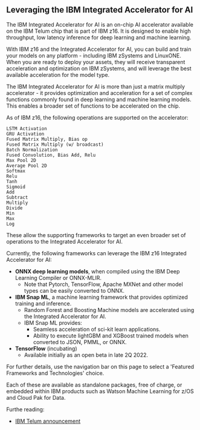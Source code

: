 ## Leveraging the IBM Integrated Accelerator for AI

The IBM Integrated Accelerator for AI is an on-chip AI accelerator available on the IBM Telum chip that is part of IBM z16. It is designed to enable high throughput, low latency inference for deep learning and machine learning. 

With IBM z16 and the Integrated Accelerator for AI, you can build and train your models on any platform - including IBM zSystems and LinuxONE. When you are ready to deploy your assets, they will receive transparent acceleration and optimization on IBM zSystems, and will leverage the best available acceleration for the model type.

The IBM Integrated Accelerator for AI is more than just a matrix multiply accelerator - it provides optimization and acceleration for a set of complex functions commonly found in deep learning and machine learning models. This enables a broader set of functions to be accelerated on the chip.

As of IBM z16, the following operations are supported on the accelerator:

```
LSTM Activation
GRU Activation
Fused Matrix Multiply, Bias op
Fused Matrix Multiply (w/ broadcast)
Batch Normalization
Fused Convolution, Bias Add, Relu
Max Pool 2D
Average Pool 2D
Softmax
Relu
Tanh
Sigmoid
Add
Subtract
Multiply
Divide
Min
Max
Log
```

These allow the supporting frameworks to target an even broader set of operations to the Integrated Accelerator for AI. 

Currently, the following frameworks can leverage the IBM z16 Integrated Accelerator for AI:

- **ONNX deep learning models**, when compiled using the IBM Deep Learning Compiler or ONNX-MLIR. 
    - Note that Pytorch, TensorFlow, Apache MXNet and other model types can be easily converted to ONNX.
- **IBM Snap ML**, a machine learning framework that provides optimized training and inference.
    - Random Forest and Boosting Machine models are accelerated using the Integrated Accelerator for AI.
    - IBM Snap ML provides: 
        - Seamless acceleration of sci-kit learn applications.
        - Ability to execute lightGBM and XGBoost trained models when converted to JSON, PMML, or ONNX.
- **TensorFlow** (incubating)
    - Available initially as an open beta in late 2Q 2022.

For further details, use the navigation bar on this page to select a 'Featured Frameworks and Technologies' choice. 

Each of these are available as standalone packages, free of charge, or embedded within IBM products such as Watson Machine Learning for z/OS and Cloud Pak for Data. 

Furthe reading:

- [IBM Telum announcement](https://www.ibm.com/blogs/systems/ibm-telum-processor-the-next-gen-microprocessor-for-ibm-z-and-ibm-linuxone/)
